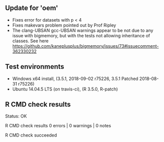 
## Update for 'oem'

* Fixes error for datasets with p < 4
* Fixes makevars problem pointed out by Prof Ripley
* The clang-UBSAN gcc-UBSAN warnings appear to be not due to any issue with bigmemory, but with the tests not allowing inheritance of classes. See here https://github.com/kaneplusplus/bigmemory/issues/73#issuecomment-362330232

## Test environments

* Windows x64 install, (3.5.1, 2018-09-02 r75226, 3.5.1 Patched 2018-08-31 r75226)
* Ubuntu 14.04.5 LTS (on travis-ci), (R 3.5.0, R-patch)

## R CMD check results

Status: OK



R CMD check results
0 errors | 0 warnings | 0 notes

R CMD check succeeded